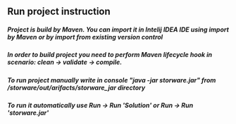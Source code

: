## Run project instruction
##### Project is build by Maven. You can import it in Intelij IDEA IDE using import by Maven or by import from existing version control  
##### In order to build project you need to perform Maven lifecycle hook in scenario: clean -> validate -> compile.
##### To run project manually write in console "java -jar storware.jar" from /storware/out/arifacts/storware_jar directory 
##### To run it automatically use  Run -> Run 'Solution' or Run -> Run 'storware.jar'
